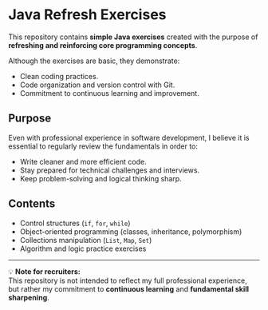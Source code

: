 # Java Refresh Exercises

This repository contains **simple Java exercises** created with the purpose of **refreshing and reinforcing core programming concepts**.

Although the exercises are basic, they demonstrate:
- Clean coding practices.
- Code organization and version control with Git.
- Commitment to continuous learning and improvement.

## Purpose

Even with professional experience in software development, I believe it is essential to regularly review the fundamentals in order to:
- Write cleaner and more efficient code.
- Stay prepared for technical challenges and interviews.
- Keep problem-solving and logical thinking sharp.

## Contents

- Control structures (`if`, `for`, `while`)
- Object-oriented programming (classes, inheritance, polymorphism)
- Collections manipulation (`List`, `Map`, `Set`)
- Algorithm and logic practice exercises

---

💡 **Note for recruiters:**  
This repository is not intended to reflect my full professional experience, but rather my commitment to **continuous learning** and **fundamental skill sharpening**.
